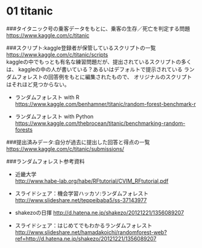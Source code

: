 # 01 titanic

###タイタニック号の乗客データをもとに、乗客の生存／死亡を判定する問題  
<https://www.kaggle.com/c/titanic>  

###スクリプト:kaggle登録者が保管しているスクリプトの一覧  
<https://www.kaggle.com/c/titanic/scripts>  
kaggleの中でもっとも有名な練習問題だが、提出されているスクリプトの多くは、
kaggleの中の人が書いている？あるいはデフォルトで提示されている
ランダムフォレストの回答例をもとに編集されたもので、
オリジナルのスクリプトはそれほど見つからない。

- ランダムフォレスト with R  
 <https://www.kaggle.com/benhamner/titanic/random-forest-benchmark-r>

- ランダムフォレスト with Python  
 <https://www.kaggle.com/thebrocean/titanic/benchmarking-random-forests>

###提出済みデータ:自分が過去に提出した回答と得点の一覧  
<https://www.kaggle.com/c/titanic/submissions/>  


###ランダムフォレスト参考資料
- 近畿大学  
<http://www.habe-lab.org/habe/RFtutorial/CVIM_RFtutorial.pdf>

- スライドシェア：機会学習ハッカソ:ランダムフォレスト  
<http://www.slideshare.net/teppeibaba5/ss-37143977>

- shakezoの日揮
<http://d.hatena.ne.jp/shakezo/20121221/1356089207>

- スライドシェア：はじめてでもわかるランダムフォレスト
<http://www.slideshare.net/hamadakoichi/randomforest-web?ref=http://d.hatena.ne.jp/shakezo/20121221/1356089207>
